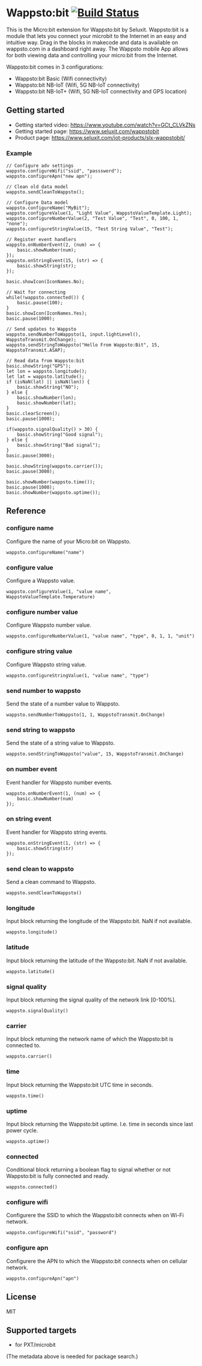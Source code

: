 # Wappsto:bit [![Build Status](https://travis-ci.com/Wappsto/pxt-wappsto.svg?branch=master)](https://travis-ci.com/Wappsto/pxt-wappsto)

This is the Micro:bit extension for Wappsto:bit by Seluxit.
Wappsto:bit is a module that lets you connect your microbit to the Internet in an easy and intuitive way.
Drag in the blocks in makecode and data is available on wappsto.com in a dashboard right away.
The Wappsto mobile App allows for both viewing data and controlling your micro:bit from the Internet.

Wappsto:bit comes in 3 configurations:
* Wappsto:bit Basic (Wifi connectivity)
* Wappsto:bit NB-IoT (Wifi, 5G NB-IoT connectivity)
* Wappsto:bit NB-IoT+ (Wifi, 5G NB-IoT connectivity and GPS location)

## Getting started
* Getting started video: https://www.youtube.com/watch?v=GCt_CLVkZNs
* Getting started page: https://www.seluxit.com/wappstobit
* Product page: https://www.seluxit.com/iot-products/slx-wappstobit/

### Example

```blocks
// Configure adv settings
wappsto.configureWifi("ssid", "passsword");
wappsto.configureApn("new apn");

// Clean old data model
wappsto.sendCleanToWappsto();

// Configure Data model
wappsto.configureName("MyBit");
wappsto.configureValue(1, "Light Value", WappstoValueTemplate.Light);
wappsto.configureNumberValue(2, "Test Value", "Test", 0, 100, 1, "none");
wappsto.configureStringValue(15, "Test String Value", "Test");

// Register event handlers
wappsto.onNumberEvent(2, (num) => {
    basic.showNumber(num);
});
wappsto.onStringEvent(15, (str) => {
    basic.showString(str);
});

basic.showIcon(IconNames.No);

// Wait for connecting
while(!wappsto.connected()) {
    basic.pause(100);
}
basic.showIcon(IconNames.Yes);
basic.pause(1000);

// Send updates to Wappsto
wappsto.sendNumberToWappsto(1, input.lightLevel(), WappstoTransmit.OnChange);
wappsto.sendStringToWappsto("Hello From Wappsto:Bit", 15, WappstoTransmit.ASAP);

// Read data from Wappsto:bit
basic.showString("GPS");
let lon = wappsto.longitude();
let lat = wappsto.latitude();
if (isNaN(lat) || isNaN(lon)) {
    basic.showString("NO");
} else {
    basic.showNumber(lon);
    basic.showNumber(lat);
}
basic.clearScreen();
basic.pause(1000);

if(wappsto.signalQuality() > 30) {
    basic.showString("Good signal");
} else {
    basic.showString("Bad signal");
}
basic.pause(3000);

basic.showString(wappsto.carrier());
basic.pause(3000);

basic.showNumber(wappsto.time());
basic.pause(1000);
basic.showNumber(wappsto.uptime());
```



## Reference

### configure name

Configure the name of your Micro:bit on Wappsto.

```sig
wappsto.configureName("name")
```

### configure value

Configure a Wappsto value.

```sig
wappsto.configureValue(1, "value name", WappstoValueTemplate.Temperature)
```

### configure number value

Configure Wappsto number value.

```sig
wappsto.configureNumberValue(1, "value name", "type", 0, 1, 1, "unit")
```

### configure string value

Configure Wappsto string value.

```sig
wappsto.configureStringValue(1, "value name", "type")
```

### send number to wappsto

Send the state of a number value to Wappsto.

```sig
wappsto.sendNumberToWappsto(1, 1, WappstoTransmit.OnChange)
```

### send string to wappsto

Send the state of a string value to Wappsto.

```sig
wappsto.sendStringToWappsto("value", 15, WappstoTransmit.OnChange)
```

### on number event

Event handler for Wappsto number events.

```sig
wappsto.onNumberEvent(1, (num) => {
    basic.showNumber(num)
});
```

### on string event

Event handler for Wappsto string events.

```sig
wappsto.onStringEvent(1, (str) => {
    basic.showString(str)
});
```

### send clean to wappsto

Send a clean command to Wappsto.

```sig
wappsto.sendCleanToWappsto()
```

### longitude

Input block returning the longitude of the Wappsto:bit. NaN if not available.

```sig
wappsto.longitude()
```

### latitude

Input block returning the latitude of the Wappsto:bit. NaN if not available.

```sig
wappsto.latitude()
```

### signal quality

Input block returning the signal quality of the network link [0-100%].

```sig
wappsto.signalQuality()
```

### carrier

Input block returning the network name of which the Wappsto:bit is connected to.

```sig
wappsto.carrier()
```

### time

Input block returning the Wappsto:bit UTC time in seconds.

```sig
wappsto.time()
```

### uptime

Input block returning the Wappsto:bit uptime. I.e. time in seconds since last power cycle.

```sig
wappsto.uptime()
```

### connected

Conditional block returning a boolean flag to signal whether or not Wappsto:bit is fully connected and ready.

```sig
wappsto.connected()
```

### configure wifi

Configurere the SSID to which the Wappsto:bit connects when on Wi-Fi network.

```sig
wappsto.configureWifi("ssid", "password")
```

### configure apn

Configurere the APN to which the Wappsto:bit connects when on cellular network.

```sig
wappsto.configureApn("apn")
```

## License

MIT

## Supported targets

* for PXT/microbit

(The metadata above is needed for package search.)
